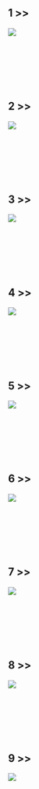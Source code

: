## 1 >>

![](assets/1.png)

<br><br><br><br><br>

## 2 >>
![](assets/2.png)

<br><br><br><br><br>

## 3 >>
![](assets/3.png)

<br><br><br><br><br>

## 4 >>
![](assets/4.png)

<br><br><br><br><br>

## 5 >>
![](assets/5.png)

<br><br><br><br><br>

## 6 >>
![](assets/6.png)

<br><br><br><br><br>

## 7 >>
![](assets/7.png)

<br><br><br><br><br>

## 8 >>
![](assets/8.png)

<br><br><br><br><br>

## 9 >>
![](assets/9.png)
